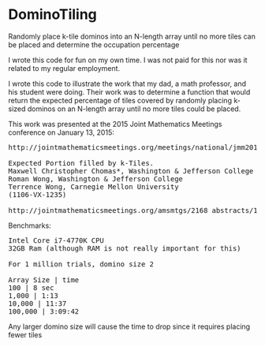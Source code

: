 DominoTiling
============

Randomly place k-tile dominos into an N-length array until no more tiles can be placed and determine the occupation percentage

I wrote this code for fun on my own time. I was not paid for this nor was it related to my regular employment.

I wrote this code to illustrate the work that my dad, a math professor, and his student were doing. Their work was to determine a function that would return the expected percentage of tiles covered by randomly placing k-sized dominos on an N-length array until no more tiles could be placed.

This work was presented at the 2015 Joint Mathematics Meetings conference on January 13, 2015:
<pre>
http://jointmathematicsmeetings.org/meetings/national/jmm2015/2168_progfull.html

Expected Portion filled by k-Tiles.
Maxwell Christopher Chomas*, Washington & Jefferson College
Roman Wong, Washington & Jefferson College
Terrence Wong, Carnegie Mellon University
(1106-VX-1235)

http://jointmathematicsmeetings.org/amsmtgs/2168_abstracts/1106-vx-1235.pdf
</pre>

Benchmarks:
<pre>
Intel Core i7-4770K CPU
32GB Ram (although RAM is not really important for this)

For 1 million trials, domino size 2

Array Size | time
100 | 8 sec
1,000 | 1:13
10,000 | 11:37
100,000 | 3:09:42
</pre>
Any larger domino size will cause the time to drop since it requires placing fewer tiles
